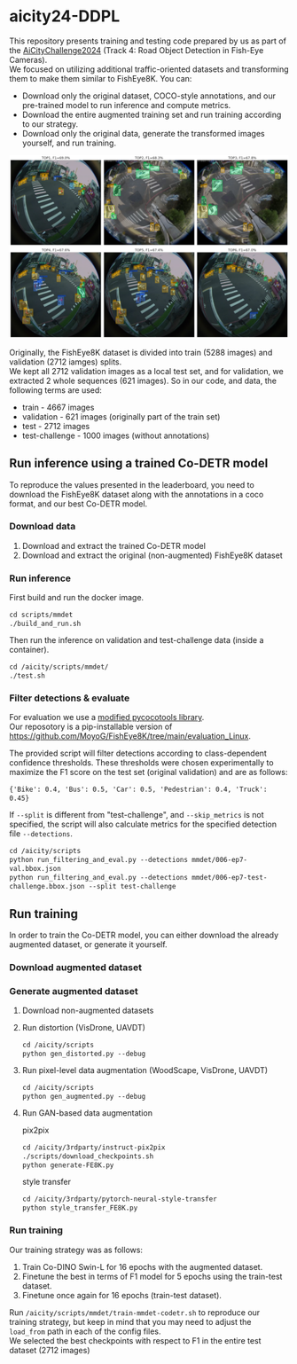 # aicity24-DDPL

This repository presents training and testing code prepared by us as part of the [AiCityChallenge2024](https://www.aicitychallenge.org) (Track 4: Road Object Detection in Fish-Eye Cameras). \
We focused on utilizing additional traffic-oriented datasets and transforming them to make them similar to FishEye8K. You can:
- Download only the original dataset, COCO-style annotations, and our pre-trained model to run inference and compute metrics.
- Download the entire augmented training set and run training according to our strategy.
- Download only the original data, generate the transformed images yourself, and run training.
  
 ![TOP6](images/res-val-TOP-6.png)

Originally, the FishEye8K dataset is divided into train (5288 images) and validation (2712 iamges) splits.\
We kept all 2712 validation images as a local test set, and for validation, we extracted 2 whole sequences (621 images).
So in our code, and data, the following terms are used: 
- train - 4667 images
- validation - 621 images (originally part of the train set)
- test - 2712 images
- test-challenge - 1000 images (without annotations)

  
## Run inference using a trained Co-DETR model

To reproduce the values presented in the leaderboard, you need to download the FishEye8K dataset along with the annotations in a coco format, and our best Co-DETR model.

### Download data

1. Download and extract the trained Co-DETR model
2. Download and extract the original (non-augmented) FishEye8K dataset

### Run inference

First build and run the docker image.
```
cd scripts/mmdet
./build_and_run.sh
```
Then run the inference on validation and test-challenge data (inside a container). 
```
cd /aicity/scripts/mmdet/
./test.sh
```

### Filter detections & evaluate

For evaluation we use a [modified pycocotools library](https://github.com/deepdrivepl/FE8K-eval).\
Our reposotory is a pip-installable version of https://github.com/MoyoG/FishEye8K/tree/main/evaluation_Linux.

The provided script will filter detections according to class-dependent confidence thresholds. These thresholds were chosen experimentally to maximize the F1 score on the test set (original validation) and are as follows: 
```
{'Bike': 0.4, 'Bus': 0.5, 'Car': 0.5, 'Pedestrian': 0.4, 'Truck': 0.45}
```
If `--split` is different from "test-challenge", and `--skip_metrics` is not specified, the script will also calculate metrics for the specified detection file `--detections`.

```
cd /aicity/scripts
python run_filtering_and_eval.py --detections mmdet/006-ep7-val.bbox.json
python run_filtering_and_eval.py --detections mmdet/006-ep7-test-challenge.bbox.json --split test-challenge
```


## Run training

In order to train the Co-DETR model, you can either download the already augmented dataset, or generate it yourself.

### Download augmented dataset

### Generate augmented dataset

1. Download non-augmented datasets
2. Run distortion (VisDrone, UAVDT)
   ```
   cd /aicity/scripts
   python gen_distorted.py --debug
   ```
4. Run pixel-level data augmentation (WoodScape, VisDrone, UAVDT)
   ```
   cd /aicity/scripts
   python gen_augmented.py --debug
   ```
5. Run GAN-based data augmentation

   pix2pix
   ```
   cd /aicity/3rdparty/instruct-pix2pix
   ./scripts/download_checkpoints.sh
   python generate-FE8K.py
   ```

   style transfer
   ```
   cd /aicity/3rdparty/pytorch-neural-style-transfer
   python style_transfer_FE8K.py
   ```
   
### Run training

Our training strategy was as follows:
1. Train Co-DINO Swin-L for 16 epochs with the augmented dataset.
2. Finetune the best in terms of F1 model for 5 epochs using the train-test dataset.
3. Finetune once again for 16 epochs (train-test dataset).

Run `/aicity/scripts/mmdet/train-mmdet-codetr.sh` to reproduce our training strategy, 
but keep in mind that you may need to adjust the `load_from` path in each of the config files.\
We selected the best checkpoints with respect to F1 in the entire test dataset (2712 images)

